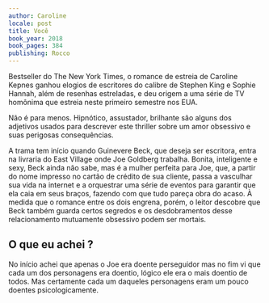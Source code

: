 ```yaml
---
author: Caroline
locale: post
title: Você
book_year: 2018
book_pages: 384
publishing: Rocco
---
```


Bestseller do The New York Times, o romance de estreia de Caroline Kepnes ganhou elogios 
de escritores do calibre de Stephen King e Sophie Hannah, além de resenhas estreladas, e 
deu origem a uma série de TV homônima que estreia neste primeiro semestre nos EUA. 

Não é para menos. Hipnótico, assustador, brilhante são alguns dos adjetivos usados para 
descrever este thriller sobre um amor obsessivo e suas perigosas consequências. 

A trama tem início quando Guinevere Beck, que deseja ser escritora, entra na livraria do East 
Village onde Joe Goldberg trabalha. Bonita, inteligente e sexy, Beck ainda não sabe, mas 
é a mulher perfeita para Joe, que, a partir do nome impresso no cartão de crédito de sua 
cliente, passa a vasculhar sua vida na internet e a orquestrar uma série de eventos para 
garantir que ela caia em seus braços, fazendo com que tudo pareça obra do acaso. À medida 
que o romance entre os dois engrena, porém, o leitor descobre que Beck também guarda certos 
segredos e os desdobramentos desse relacionamento mutuamente obsessivo podem ser mortais.


## O que eu achei ?

No início achei que apenas o Joe era doente perseguidor mas no fim vi que cada 
um dos personagens era doentio, lógico ele era o mais doentio de todos. Mas 
certamente cada um daqueles personagens eram um pouco doentes psicologicamente.